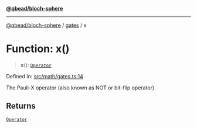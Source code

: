 [**@qbead/bloch-sphere**](../../../../index.md)

***

[@qbead/bloch-sphere](../../../../index.md) / [gates](../index.md) / x

# Function: x()

> **x**(): [`Operator`](../../../../classes/Operator.md)

Defined in: [src/math/gates.ts:14](https://github.com/qbead/bloch-sphere/blob/81a59121ea27596e77408b4ed592f344f3dd0304/src/math/gates.ts#L14)

The Pauli-X operator (also known as NOT or bit-flip operator)

## Returns

[`Operator`](../../../../classes/Operator.md)
